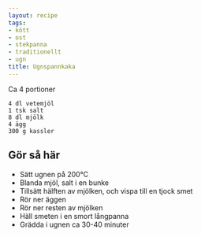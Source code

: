 ```yaml
---
layout: recipe
tags:
- kött
- ost
- stekpanna
- traditionellt
- ugn
title: Ugnspannkaka
---
```


Ca 4 portioner
```
4 dl vetemjöl
1 tsk salt
8 dl mjölk
4 ägg
300 g kassler
```

## Gör så här
* Sätt ugnen på 200°C
* Blanda mjöl, salt i en bunke
* Tillsätt hälften av mjölken, och vispa till en tjock smet
* Rör ner äggen
* Rör ner resten av mjölken
* Häll smeten i en smort långpanna
* Grädda i ugnen ca 30-40 minuter
